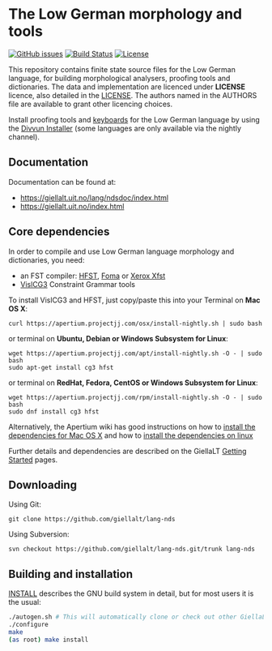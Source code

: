 The Low German morphology and tools
==========================================

[![GitHub issues](https://img.shields.io/github/issues-raw/giellalt/lang-nds)](https://github.com/giellalt/lang-nds/issues)
[![Build Status](https://divvun-tc.thetc.se/api/github/v1/repository/giellalt/lang-nds/main/badge.svg)](https://github.com/giellalt/lang-nds/actions)
[![License](https://img.shields.io/github/license/giellalt/lang-nds)](https://github.com/giellalt/lang-nds/blob/main/LICENSE)

This repository contains finite state source files for the Low German language,
for building morphological analysers, proofing tools
and dictionaries. The data and implementation are licenced under __LICENSE__
licence, also detailed in the
[LICENSE](https://github.com/giellalt/lang-nds/blob/main/LICENSE). The
authors named in the AUTHORS file are available to grant other licencing
choices.

Install proofing tools and [keyboards](https://github.com/giellalt/keyboard-nds)
for the Low German language by using the [Divvun Installer](http://divvun.no)
(some languages are only available via the nightly channel).

Documentation
-------------

Documentation can be found at:

-   <https://giellalt.uit.no/lang/ndsdoc/index.html>
-   <https://giellalt.uit.no/index.html>

Core dependencies
-----------------

In order to compile and use Low German language morphology and
dictionaries, you need:

- an FST compiler: [HFST](https://github.com/hfst/hfst), [Foma](https://github.com/mhulden/foma) or [Xerox Xfst](https://web.stanford.edu/~laurik/fsmbook/home.html)
- [VislCG3](https://visl.sdu.dk/svn/visl/tools/vislcg3/trunk) Constraint Grammar tools

To install VislCG3 and HFST, just copy/paste this into your Terminal on **Mac OS X**:

```
curl https://apertium.projectjj.com/osx/install-nightly.sh | sudo bash
```

or terminal on **Ubuntu, Debian or Windows Subsystem for Linux**:

```
wget https://apertium.projectjj.com/apt/install-nightly.sh -O - | sudo bash
sudo apt-get install cg3 hfst
```

or terminal on **RedHat, Fedora, CentOS or Windows Subsystem for Linux**:

```
wget https://apertium.projectjj.com/rpm/install-nightly.sh -O - | sudo bash
sudo dnf install cg3 hfst
```

Alternatively, the Apertium wiki has good instructions on how to [install the dependencies for Mac
OS X](https://wiki.apertium.org/wiki/Apertium_on_Mac_OS_X) and how to [install
the dependencies on
linux](https://wiki.apertium.org/wiki/Installation_of_grammar_libraries)

Further details and dependencies are described on the GiellaLT [Getting Started](https://giellalt.uit.no/infra/GettingStarted.html) pages.

Downloading
-----------

Using Git:
```
git clone https://github.com/giellalt/lang-nds
```

Using Subversion:
```
svn checkout https://github.com/giellalt/lang-nds.git/trunk lang-nds
```

Building and installation
-------------------------

[INSTALL](https://github.com/giellalt/lang-nds/blob/main/INSTALL)
describes the GNU build system in detail, but for most users it is the usual:

```sh
./autogen.sh # This will automatically clone or check out other GiellaLT dependencies
./configure
make
(as root) make install
```
